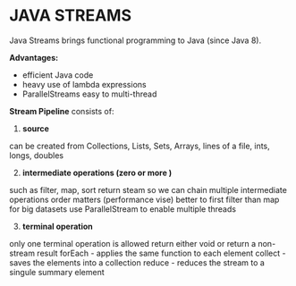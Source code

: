 # JAVA STREAMS 


Java Streams brings functional programming to Java (since Java 8).

**Advantages:**

- efficient Java code
- heavy use of lambda expressions
- ParallelStreams easy to multi-thread 


**Stream Pipeline** consists of:

1. **source**

can be created from Collections, Lists, Sets, Arrays, lines of a file, ints, longs, doubles

2. **intermediate operations (zero or more )**

such as filter, map, sort return steam so we can chain multiple intermediate operations
order matters (performance vise) better to first filter than map
for big datasets use ParallelStream to enable multiple threads

3. **terminal operation**

only one terminal operation is allowed 
return either void or return a non-stream result
forEach - applies the same function to each element
collect - saves the elements into a collection
reduce - reduces the stream to a singule summary element

